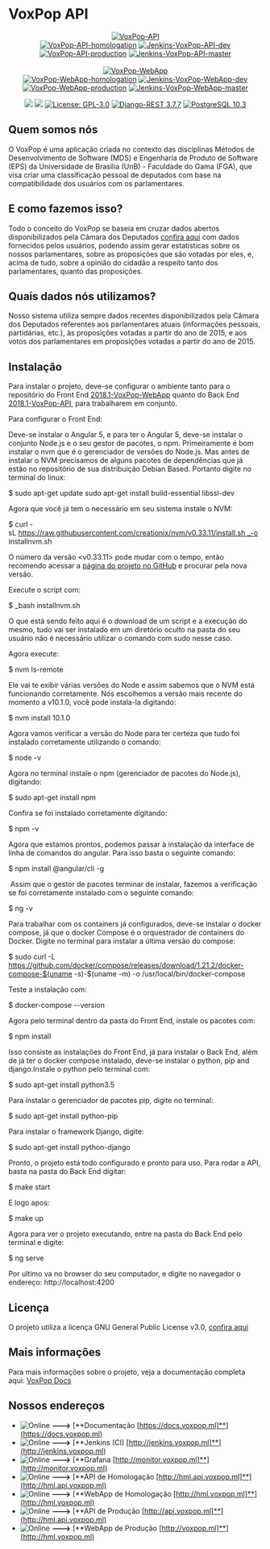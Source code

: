 # VoxPop API

<p align="center">
  <a href="https://github.com/fga-gpp-mds/2018.1-VoxPop-API"><img src="https://img.shields.io/badge/REST_API-VoxPop-orange.svg" alt="VoxPop-API"></a>
  <br>
  <a href="https://github.com/fga-gpp-mds/2018.1-VoxPop-API/tree/dev"><img src="https://img.shields.io/badge/ENV-homologation-orange.svg" alt="VoxPop-API-homologation"></a>
  <a href='http://jenkins.voxpop.ml/job/api-build/job/dev/'><img src='http://jenkins.voxpop.ml/job/api-build/job/dev/badge/icon' alt="Jenkins-VoxPop-API-dev"></a>
  <br>
  <a href="https://github.com/fga-gpp-mds/2018.1-VoxPop-API/tree/master"><img src="https://img.shields.io/badge/ENV-production-orange.svg" alt="VoxPop-API-production"></a>
  <a href='http://jenkins.voxpop.ml/job/api-build/job/master/'><img src='http://jenkins.voxpop.ml/job/api-build/job/master/badge/icon' alt="Jenkins-VoxPop-API-master"></a>
  <br>
  <br>
  <a href="https://github.com/fga-gpp-mds/2018.1-VoxPop-WebApp"><img src="https://img.shields.io/badge/WEB_APP-VoxPop-orange.svg" alt="VoxPop-WebApp"></a>
  <br>
  <a href="https://github.com/fga-gpp-mds/2018.1-VoxPop-WebApp/tree/dev"><img src="https://img.shields.io/badge/ENV-homologation-orange.svg" alt="VoxPop-WebApp-homologation"></a>
  <a href='http://jenkins.voxpop.ml/job/webapp-build/job/dev/'><img src='http://jenkins.voxpop.ml/job/webapp-build/job/dev/badge/icon' alt="Jenkins-VoxPop-WebApp-dev"></a>
  <br>
  <a href="https://github.com/fga-gpp-mds/2018.1-VoxPop-WebApp/tree/master"><img src="https://img.shields.io/badge/ENV-production-orange.svg" alt="VoxPop-WebApp-production"></a>
  <a href='http://jenkins.voxpop.ml/job/webapp-build/job/master/'><img src='http://jenkins.voxpop.ml/job/webapp-build/job/master/badge/icon' alt="Jenkins-VoxPop-WebApp-master"></a>
</p>

<p align="center">
  <a href="https://codeclimate.com/github/fga-gpp-mds/2018.1-VoxPop-API/maintainability"><img src="https://api.codeclimate.com/v1/badges/d5d1a9d76ae1c84fc006/maintainability" /></a>
  <a href="https://codeclimate.com/github/fga-gpp-mds/2018.1-VoxPop-API/test_coverage"><img src="https://api.codeclimate.com/v1/badges/d5d1a9d76ae1c84fc006/test_coverage" /></a>
  <a href="https://opensource.org/licenses/GPL-3.0"><img src="https://img.shields.io/badge/License-GPL-blue.svg" alt="License: GPL-3.0"></a>
  <a href="http://www.django-rest-framework.org/"><img src="https://img.shields.io/badge/Django--REST-3.7.7-red.svg" alt="Django-REST 3.7.7"></a>
  <a href="https://www.postgresql.org/?&"><img src="https://img.shields.io/badge/PostgreSQL-10.3-blue.svg" alt="PostgreSQL 10.3"></a>
</p>

## Quem somos nós

O VoxPop é uma aplicação criada no contexto das disciplinas Métodos de Desenvolvimento de Software (MDS) e Engenharia de Produto de Software (EPS) da Universidade de Brasília (UnB) - Faculdade do Gama (FGA), que visa criar uma classificação pessoal de deputados com base na compatibilidade dos usuários com os parlamentares.

## E como fazemos isso?

Todo o conceito do VoxPop se baseia em cruzar dados abertos disponibilizados pela Câmara dos Deputados [confira aqui](https://dadosabertos.camara.leg.br) com dados fornecidos pelos usuários, podendo assim gerar estatísticas sobre os nossos parlamentares, sobre as proposições que são votadas por eles, e, acima de tudo, sobre a opinião do cidadão a respeito tanto dos parlamentares, quanto das proposições.

## Quais dados nós utilizamos?

Nosso sistema utiliza sempre dados recentes disponibilizados pela Câmara dos Deputados referentes aos parlamentares atuais (informações pessoais, partidárias, etc.), às proposições votadas a partir do ano de 2015, e aos votos dos parlamentares em proposições votadas a partir do ano de 2015.

## Instalação

Para instalar o projeto, deve-se configurar o ambiente tanto para o repositório do Front End [2018.1-VoxPop-WebApp](https://github.com/fga-gpp-mds/2018.1-VoxPop-WebApp/tree/master) quanto do Back End [2018.1-VoxPop-API ](https://github.com/fga-gpp-mds/2018.1-VoxPop-API/tree/master) para trabalharem em conjunto.

Para configurar o Front End:

Deve-se instalar o Angular 5, e para ter o Angular 5, deve-se instalar o conjunto Node.js e o seu gestor de pacotes, o npm. Primeiramente é bom instalar o nvm que é o gerenciador de versões do Node.js. Mas antes de instalar o NVM precisamos de alguns pacotes de dependências que já estão no repositório de sua distribuição Debian Based. Portanto digite no terminal do linux:

$ sudo apt-get update sudo apt-get install build-essential libssl-dev

Agora que você já tem o necessário em seu sistema instale o NVM:

$ curl -sL https://raw.githubusercontent.com/creationix/nvm/v0.33.11/install.sh _-o installnvm.sh

O número da versão <v0.33.11> pode mudar com o tempo, então recomendo acessar a [página do projeto no GitHub](https://github.com/creationix/nvm) e procurar pela nova versão.

Execute o script com:

$ _bash installnvm.sh

O que está sendo feito aqui é o download de um script e a execução do mesmo, tudo vai ser instalado em um diretório oculto na pasta do seu usuário não é necessário utilizar o comando com sudo nesse caso.

Agora execute:

$ nvm ls-remote

Ele vai te exibir várias versões do Node e assim sabemos que o NVM está funcionando corretamente. Nós escolhemos a versão mais recente do momento a v10.1.0, você pode instala-la digitando:

$ nvm install  10.1.0

Agora vamos verificar a versão do Node para ter certeza que tudo foi instalado corretamente utilizando o comando:

$ node -v

Agora no terminal instale o npm (gerenciador de pacotes do Node.js), digitando:

$ sudo apt-get install npm

Confira se foi instalado corretamente digitando:

$ npm -v

Agora que estamos prontos, podemos passar à instalação da interface de linha de comandos do angular. Para isso basta o seguinte comando:

$ npm install @angular/cli -g

 Assim que o gestor de pacotes terminar de instalar, fazemos a verificação se foi corretamente instalado com o seguinte comando:

$ ng -v

Para trabalhar com os containers já configurados, deve-se instalar o docker compose, já que o docker Compose é o orquestrador de containers do Docker. Digite no terminal para instalar a última versão do compose:

$ sudo curl -L https://github.com/docker/compose/releases/download/1.21.2/docker-compose-$(uname -s)-$(uname -m) -o /usr/local/bin/docker-compose

Teste a instalação com:

$ docker-compose --version

Agora pelo terminal dentro da pasta do Front End, instale os pacotes com:

$ npm install

Isso consiste as instalações do Front End, já para instalar o Back End, além de já ter o docker compose instalado, deve-se instalar o python, pip and django.Instale o python pelo terminal com:

$ sudo apt-get install python3.5

Para instalar o gerenciador de pacotes pip, digite no terminal:

$ sudo apt-get install python-pip

Para instalar o framework Django, digite:

$ sudo apt-get install python-django

Pronto, o projeto está todo configurado e pronto para uso. Para rodar a API, basta na pasta do Back End digitar:

$ make start

E logo apos:

$ make up

Agora para ver o projeto executando, entre na pasta do Back End pelo terminal e digite:

$ ng serve

Por ultimo va no browser do seu computador, e digite no navegador o endereço:
http://localhost:4200

## Licença

O projeto utiliza a licença GNU General Public License v3.0, [confira aqui](https://github.com/fga-gpp-mds/2018.1-VoxPop-API/blob/master/LICENSE)

## Mais informações

Para mais informações sobre o projeto, veja a documentação completa aqui: [VoxPop Docs](https://docs.voxpop.ml/)

## Nossos endereços

* ![Online](https://img.shields.io/badge/STATUS-Online-green.svg) **--->** [**Documentação [https://docs.voxpop.ml]**](https://docs.voxpop.ml)
* ![Online](https://img.shields.io/badge/STATUS-Online-green.svg) **--->** [**Jenkins (CI) [http://jenkins.voxpop.ml]**](http://jenkins.voxpop.ml)
* ![Online](https://img.shields.io/badge/STATUS-Online-green.svg) **--->** [**Grafana [http://monitor.voxpop.ml]**](http://monitor.voxpop.ml)
* ![Online](https://img.shields.io/badge/STATUS-Online-green.svg) **--->** [**API de Homologação [http://hml.api.voxpop.ml]**](http://hml.api.voxpop.ml)
* ![Online](https://img.shields.io/badge/STATUS-Online-green.svg) **--->** [**WebApp de Homologação [http://hml.voxpop.ml]**](http://hml.voxpop.ml)
* ![Online](https://img.shields.io/badge/STATUS-Online-green.svg) **--->** [**API de Produção [http://api.voxpop.ml]**](http://hml.api.voxpop.ml)
* ![Online](https://img.shields.io/badge/STATUS-Online-green.svg) **--->** [**WebApp de Produção [http://voxpop.ml]**](http://hml.voxpop.ml)
